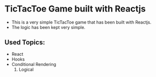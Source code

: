 # TicTacToe Game built with Reactjs

- This is a very simple TicTacToe game that has been built with Reactjs. 
- The logic has been kept very simple. 

## Used Topics:
- React 
- Hooks
- Conditional Rendering
    1. Logical 
